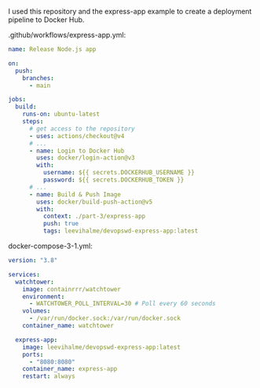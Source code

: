 I used this repository and the express-app example to create a deployment pipeline to Docker Hub.

.github/workflows/express-app.yml:

```yml
name: Release Node.js app

on:
  push:
    branches:
      - main

jobs:
  build:
    runs-on: ubuntu-latest
    steps:
      # get access to the repository
      - uses: actions/checkout@v4
      # ...
      - name: Login to Docker Hub
        uses: docker/login-action@v3
        with:
          username: ${{ secrets.DOCKERHUB_USERNAME }}
          password: ${{ secrets.DOCKERHUB_TOKEN }}
      # ...
      - name: Build & Push Image
        uses: docker/build-push-action@v5
        with:
          context: ./part-3/express-app
          push: true
          tags: leevihalme/devopswd-express-app:latest
```

docker-compose-3-1.yml:

```yml
version: "3.8"

services:
  watchtower:
    image: containrrr/watchtower
    environment:
      - WATCHTOWER_POLL_INTERVAL=30 # Poll every 60 seconds
    volumes:
      - /var/run/docker.sock:/var/run/docker.sock
    container_name: watchtower

  express-app:
    image: leevihalme/devopswd-express-app:latest
    ports:
      - "8080:8080"
    container_name: express-app
    restart: always
```
